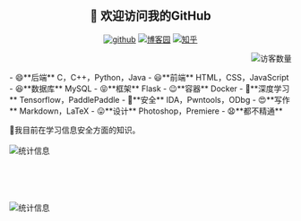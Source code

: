<h2 align="center">👋 欢迎访问我的GitHub</h2>
<p align="center">
  <a href="https://github.com/CCWUCMCTS"><img src="https://img.shields.io/badge/GitHub-black" alt="github"></a>
  <a href="https://www.cnblogs.com/sz-wcc/"><img src="https://img.shields.io/badge/博客园-success" alt="博客园"></a>
  <a href="https://www.zhihu.com/people/wang-cheng-chun-18"><img src="https://img.shields.io/badge/知乎-blue" alt="知乎"></a>
</p>
<!--
<img src="https://badges.toozhao.com/badges/01F102YESZCR0JRJHR9RYG12SB/orange.svg" align="right" />
-->


<img align='right' src="https://profile-counter.glitch.me/ccwucmcts/count.svg" alt="访客数量"/>
<br/><br/>
- 😄**后端** C，C++，Python，Java
- 😃**前端** HTML，CSS，JavaScript
- 😆**数据库** MySQL
- 😝**框架** Flask
- 😉**容器** Docker
- 🤗**深度学习** Tensorflow，PaddlePaddle
- 🤣**安全** IDA，Pwntools，ODbg
- 😍**写作** Markdown，LaTeX
- 😛**设计** Photoshop，Premiere
- 😧**都不精通**

🌱我目前在学习信息安全方面的知识。
<br/><br/>
<img align='left' src="https://github-readme-stats.vercel.app/api?username=CCWUCMCTS&hide=issues,contribs&count_private=true&show_icons=true&theme=tokyonight" alt="统计信息"/>
<br/><br/><br/><br/><br/><br/>
<img align='left' src="https://github-readme-stats.vercel.app/api/top-langs/?username=CCWUCMCTS&layout=compact&hide=html" alt="统计信息"/>


<!--
**CCWUCMCTS/ccwucmcts** is a ✨ _special_ ✨ repository because its `README.md` (this file) appears on your GitHub profile.

Here are some ideas to get you started:

- 🔭 I’m currently working on ...
- 🌱 I’m currently learning ...
- 👯 I’m looking to collaborate on ...
- 🤔 I’m looking for help with ...
- 💬 Ask me about ...
- 📫 How to reach me: ...
- 😄 Pronouns: ...
- ⚡ Fun fact: ...
-->
